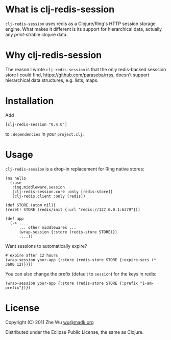 What is clj-redis-session
=========================

`clj-redis-session` uses redis as a Clojure/Ring's HTTP session
storage engine. What makes it different is its support for
hierarchical data, actually any *print-str*able clojure data.

Why clj-redis-session
=====================

The reason I wrote `clj-redis-session` is that the only redis-backed
sesssion store I could find, https://github.com/paraseba/rrss, doesn't
support hierarchical data structures, e.g. lists, maps.

Installation
============

Add

    [clj-redis-session "0.4.0"]

to `:dependencies` in your `project.clj`.

Usage
=====

`clj-redis-session` is a drop-in replacement for Ring native stores:

    (ns hello
      (:use
       ring.middleware.session
       [clj-redis-session.core :only [redis-store]]
       [clj-redis.client :only [redis])

    (def STORE (atom nil))
    (reset! STORE (redis/init {:url "redis://127.0.0.1:6379"}))

    (def app
      (-> ....
          ... other middlewares ...
          (wrap-session {:store (redis-store STORE)})
          ....))

Want sessions to automatically expire?

    # expire after 12 hours
    (wrap-session your-app {:store (redis-store STORE {:expire-secs (* 3600 12)})})

You can also change the prefix (default to `session`) for the keys in
redis:

    (wrap-session your-app {:store (redis-store STORE {:prefix "i-am-prefix"})})

License
=======

Copyright (C) 2011 Zhe Wu <wu@madk.org>

Distributed under the Eclipse Public License, the same as Clojure.
